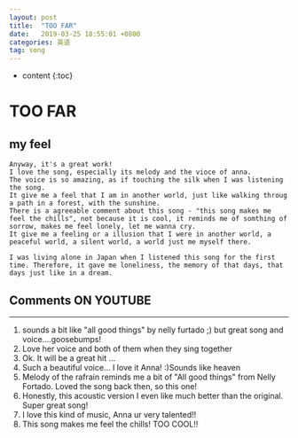 ```yaml
---
layout: post
title:  "TOO FAR"
date:   2019-03-25 18:55:01 +0800
categories: 英语
tag: song
---
```

* content
{:toc}


# TOO FAR
## my feel
```plain
Anyway, it's a great work!
I love the song, especially its melody and the vioce of anna. 
The voice is so amazing, as if touching the silk when I was listening the song.
It give me a feel that I am in another world, just like walking throug a path in a forest, with the sunshine.
There is a agreeable comment about this song - "this song makes me feel the chills", not because it is cool, it reminds me of somthing of sorrow, makes me feel lonely, let me wanna cry.
It give me a feeling or a illusion that I were in another world, a peaceful world, a silent world, a world just me myself there.

I was living alone in Japan when I listened this song for the first time. Therefore, it gave me loneliness, the memory of that days, that days just like in a dream. 
```
## Comments ON YOUTUBE
---
1. sounds a bit like "all good things" by nelly furtado ;) but great song and voice....goosebumps! ﻿
2. Love her voice and both of them when they sing together﻿
3. Ok. It will be a great hit ... ﻿
4. Such a beautiful voice... I love it Anna! :)Sounds like heaven
5. Melody of the rafrain reminds me a bit of "All good things" from Nelly Fortado. Loved the song back then, so this one!﻿
6. Honestly, this acoustic version I even like much better than the original. Super great song!﻿
7. I love this kind of music, Anna ur very talented!!﻿
8. This song makes me feel the chills! TOO COOL!!﻿





